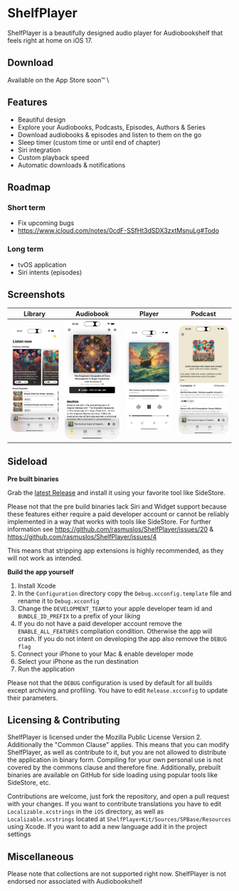 #  ShelfPlayer

ShelfPlayer is a beautifully designed audio player for Audiobookshelf that feels right at home on iOS 17.

## Download

Available on the App Store soon™️ \

## Features

- Beautiful design
- Explore your Audiobooks, Podcasts, Episodes, Authors & Series
- Download audiobooks & episodes and listen to them on the go
- Sleep timer (custom time or until end of chapter)
- Siri integration
- Custom playback speed
- Automatic downloads & notifications

## Roadmap

### Short term

- Fix upcoming bugs
- https://www.icloud.com/notes/0cdF-SSfHt3dSDX3zxtMsnuLg#Todo

### Long term

- tvOS application
- Siri intents (episodes)

## Screenshots

| Library | Audiobook | Player | Podcast |
| ------------- | ------------- | ------------- | ------------- |
| <img src="/Screenshots/PodcastLibrary.png?raw=true" alt="Library" width="200"/> | <img src="/Screenshots/Audiobook.png?raw=true" alt="Album" width="200"/> | <img src="/Screenshots/Player.png?raw=true" alt="Player" width="200"/>  | <img src="/Screenshots/Podcast.png?raw=true" alt="Queue" width="200"/> 

## Sideload

**Pre built binaries**

Grab the [latest Release](https://github.com/rasmuslos/ShelfPlayer/releases/tag/v2.1.4) and install it using your favorite tool like SideStore.

Please not that the pre build binaries lack Siri and Widget support because these features either require a paid developer account or cannot be reliably implemented in a way that works with tools like SideStore. For further information see https://github.com/rasmuslos/ShelfPlayer/issues/20 & https://github.com/rasmuslos/ShelfPlayer/issues/4

This means that stripping app extensions is highly recommended, as they will not work as intended.

**Build the app yourself**

1. Install Xcode
2. In the `Configuration` directory copy the `Debug.xcconfig.template` file and rename it to `Debug.xcconfig`
3. Change the `DEVELOPMENT_TEAM` to your apple developer team id and `BUNDLE_ID_PREFIX` to a prefix of your liking
4. If you do not have a paid developer account remove the `ENABLE_ALL_FEATURES` compilation condition. Otherwise the app will crash. If you do not intent on developing the app also remove the `DEBUG flag`
5. Connect your iPhone to your Mac & enable developer mode
6. Select your iPhone as the run destination
7. Run the application

Please not that the `DEBUG` configuration is used by default for all builds except archiving and profiling. You have to edit `Release.xcconfig` to update their parameters.

## Licensing & Contributing

ShelfPlayer is licensed under the Mozilla Public License Version 2. Additionally the "Common Clause" applies. This means that you can modify ShelfPlayer, as well as contribute to it, but you are not allowed to distribute the application in binary form. Compiling for your own personal use is not covered by the commons clause and therefore fine. Additionally, prebuilt binaries are available on GitHub for side loading using popular tools like SideStore, etc.

Contributions are welcome, just fork the repository, and open a pull request with your changes. If you want to contribute translations you have to edit `Localizable.xcstrings` in the `iOS` directory, as well as `Localizable.xcstrings` located at `ShelfPlayerKit/Sources/SPBase/Resources` using Xcode. If you want to add a new language add it in the project settings

## Miscellaneous

Please note that collections are not supported right now.
ShelfPlayer is not endorsed nor associated with Audiobookshelf
